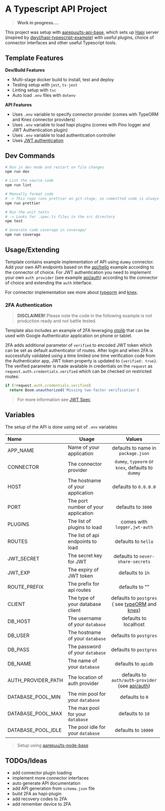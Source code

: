 # A Typescript API Project

> **Work in progress....**

This project was setup with [aarepuu/ts-api-base](https://github.com/aarepuu/ts-api-base), which sets up [Hapi](https://hapi.dev/) server (inspired by [dwyl/hapi-typescript-example](https://github.com/dwyl/hapi-typescript-example)) with useful plugins, choice of connector interfaces and other useful Typescript tools.

## Template Features

**Dev/Build Features**

- Multi-stage docker build to install, test and deploy
- Testing setup with `jest`, `ts-jest`
- Linting setup with `tsc`
- Auto load `.env` files with `dotenv`

**API Features**

- Uses `.env` variable to specify connector provider (comes with TypeORM and Knex connector providers)
- Uses `.env` variable to load hapi plugins (comes with Pino logger and JWT Authentication plugin)
- Uses `.env` variable to load authentication controller
- Uses [JWT authentication](https://github.com/dwyl/hapi-auth-jwt2)

## Dev Commands

```bash
# Run in dev mode and restart on file changes
npm run dev

# Lint the source code
npm run lint

# Manually format code
# -> This repo runs prettier on git-stage, so committed code is always formatted
npm run prettier

# Run the unit tests
# -> Looks for .spec.ts files in the src directory
npm test

# Generate code coverage in coverage/
npm run coverage
```

## Usage/Extending

Template contains example implementation of API using `dummy` connector. Add your own API endpoints based on the [api/hello](src/api/hello) example according to the connector of choice. For JWT authentication you need to implement your own `auth provider` (see example [api/auth](src/api/auth)) according to the connector of choice and extending the `auth` interface.

For connector implementation see more about [typeorm](https://typeorm.io) and [knex](http://knexjs.org/).

### 2FA Authentication

> **DISCLAIMER!** Please note the code in the following example is not production ready and not battle tested.

Template also includes an example of 2FA leveraging [otplib](https://github.com/yeojz/otplib) that can be used with Google Authenticator application on phone or tablet.

2FA adds additional parameter of `verified` to encoded JWT token which can be set as default authenticator of routes. After login and when 2FA is successfully validated using a time limited one time verification code from the Authenticator app, JWT token property is updated to `{verified: true}`. The verified parameter is made available in credentials on the `request` as `request.auth.credentials.verified` which can be checked on restricted routes:

```js
if (!request.auth.credentials.verified)
  return Boom.unauthorized('Missing two-factor verification')
```

> For more information see [JWT Spec](https://tools.ietf.org/html/rfc7519)

## Variables

The setup of the API is done using set of `.env` variables

| Name               | Usage                               |                                                                    Values                                                                    |
| :----------------- | ----------------------------------- | :------------------------------------------------------------------------------------------------------------------------------------------: |
| APP_NAME           | Name of your application            |                                                      defaults to name in `package.json`                                                      |
| CONNECTOR          | The connector provider              |                                              `dummy`, `typeorm` or `knex`, defaults to `dummy`                                               |
| HOST               | The hostname of your application    |                                                            defaults to `0.0.0.0`                                                             |
| PORT               | The port number of your application |                                                              defaults to `3000`                                                              |
| PLUGINS            | The list of plugins to load         |                                                         comes with `logger,jwt-auth`                                                         |
| ROUTES             | The list of api endpoints to load   |                                                             defaults to `hello`                                                              |
| JWT_SECRET         | The secret key for JWT              |                                                      defaults to `never-share-secrets`                                                       |
| JWT_EXP            | The expiry of JWT token             |                                                               defaults to `1h`                                                               |
| ROUTE_PREFIX       | The prefix for api routes           |                                                                defaults to ""                                                                |
| CLIENT             | The type of your database client    | defaults to `postgres` ( see [typeORM](https://typeorm.io/#/undefined/creating-a-connection-to-the-database) and [knex](http://knexjs.org/)) |
| DB_HOST            | The username of your `database`     |                                                            defaults to localhost                                                             |
| DB_USER            | The hostname of your `database`     |                                                            defaults to `postgres`                                                            |
| DB_PASS            | The password of your `database`     |                                                            defaults to `postgres`                                                            |
| DB_NAME            | The name of your `database`         |                                                             defaults to `apidb`                                                              |
| AUTH_PROVIDER_PATH | The location of auth provider       |                                       defaults to `auth/auth-provider` (see [api/auth](src/api/auth))                                        |
| DATABASE_POOL_MIN  | The min pool for your `database`    |                                                               defaults to `0`                                                                |
| DATABASE_POOL_MAX  | The max pool for your `database`    |                                                               defaults to `10`                                                               |
| DATABASE_POOL_IDLE | The pool idle for your `database`   |                                                             defaults to `10000`                                                              |

> Setup using [aarepuu/ts-node-base](https://github.com/aarepuu/ts-node-base)

## TODOs/Ideas

- add connector plugin loading
- implement more connector interfaces
- auto generate API documentation
- add API generation from `schema.json` file
- build 2FA as hapi-plugin
- add recovery codes to 2FA
- add remember device to 2FA
